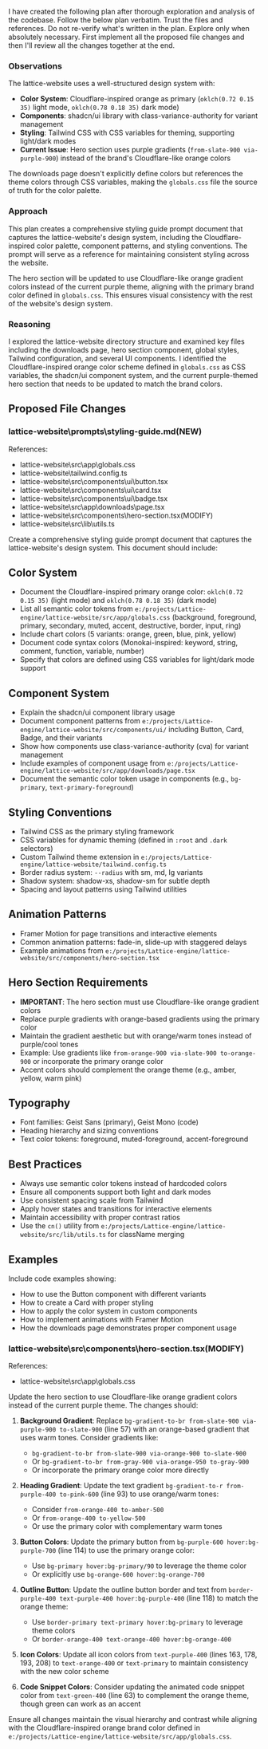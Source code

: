 I have created the following plan after thorough exploration and analysis of the codebase. Follow the below plan verbatim. Trust the files and references. Do not re-verify what's written in the plan. Explore only when absolutely necessary. First implement all the proposed file changes and then I'll review all the changes together at the end.

### Observations

The lattice-website uses a well-structured design system with:
- **Color System**: Cloudflare-inspired orange as primary (`oklch(0.72 0.15 35)` light mode, `oklch(0.78 0.18 35)` dark mode)
- **Components**: shadcn/ui library with class-variance-authority for variant management
- **Styling**: Tailwind CSS with CSS variables for theming, supporting light/dark modes
- **Current Issue**: Hero section uses purple gradients (`from-slate-900 via-purple-900`) instead of the brand's Cloudflare-like orange colors

The downloads page doesn't explicitly define colors but references the theme colors through CSS variables, making the `globals.css` file the source of truth for the color palette.


### Approach

This plan creates a comprehensive styling guide prompt document that captures the lattice-website's design system, including the Cloudflare-inspired color palette, component patterns, and styling conventions. The prompt will serve as a reference for maintaining consistent styling across the website.

The hero section will be updated to use Cloudflare-like orange gradient colors instead of the current purple theme, aligning with the primary brand color defined in `globals.css`. This ensures visual consistency with the rest of the website's design system.


### Reasoning

I explored the lattice-website directory structure and examined key files including the downloads page, hero section component, global styles, Tailwind configuration, and several UI components. I identified the Cloudflare-inspired orange color scheme defined in `globals.css` as CSS variables, the shadcn/ui component system, and the current purple-themed hero section that needs to be updated to match the brand colors.


## Proposed File Changes

### lattice-website\prompts\styling-guide.md(NEW)

References: 

- lattice-website\src\app\globals.css
- lattice-website\tailwind.config.ts
- lattice-website\src\components\ui\button.tsx
- lattice-website\src\components\ui\card.tsx
- lattice-website\src\components\ui\badge.tsx
- lattice-website\src\app\downloads\page.tsx
- lattice-website\src\components\hero-section.tsx(MODIFY)
- lattice-website\src\lib\utils.ts

Create a comprehensive styling guide prompt document that captures the lattice-website's design system. This document should include:

## Color System
- Document the Cloudflare-inspired primary orange color: `oklch(0.72 0.15 35)` (light mode) and `oklch(0.78 0.18 35)` (dark mode)
- List all semantic color tokens from `e:/projects/Lattice-engine/lattice-website/src/app/globals.css` (background, foreground, primary, secondary, muted, accent, destructive, border, input, ring)
- Include chart colors (5 variants: orange, green, blue, pink, yellow)
- Document code syntax colors (Monokai-inspired: keyword, string, comment, function, variable, number)
- Specify that colors are defined using CSS variables for light/dark mode support

## Component System
- Explain the shadcn/ui component library usage
- Document component patterns from `e:/projects/Lattice-engine/lattice-website/src/components/ui/` including Button, Card, Badge, and their variants
- Show how components use class-variance-authority (cva) for variant management
- Include examples of component usage from `e:/projects/Lattice-engine/lattice-website/src/app/downloads/page.tsx`
- Document the semantic color token usage in components (e.g., `bg-primary`, `text-primary-foreground`)

## Styling Conventions
- Tailwind CSS as the primary styling framework
- CSS variables for dynamic theming (defined in `:root` and `.dark` selectors)
- Custom Tailwind theme extension in `e:/projects/Lattice-engine/lattice-website/tailwind.config.ts`
- Border radius system: `--radius` with sm, md, lg variants
- Shadow system: shadow-xs, shadow-sm for subtle depth
- Spacing and layout patterns using Tailwind utilities

## Animation Patterns
- Framer Motion for page transitions and interactive elements
- Common animation patterns: fade-in, slide-up with staggered delays
- Example animations from `e:/projects/Lattice-engine/lattice-website/src/components/hero-section.tsx`

## Hero Section Requirements
- **IMPORTANT**: The hero section must use Cloudflare-like orange gradient colors
- Replace purple gradients with orange-based gradients using the primary color
- Maintain the gradient aesthetic but with orange/warm tones instead of purple/cool tones
- Example: Use gradients like `from-orange-900 via-slate-900 to-orange-900` or incorporate the primary orange color
- Accent colors should complement the orange theme (e.g., amber, yellow, warm pink)

## Typography
- Font families: Geist Sans (primary), Geist Mono (code)
- Heading hierarchy and sizing conventions
- Text color tokens: foreground, muted-foreground, accent-foreground

## Best Practices
- Always use semantic color tokens instead of hardcoded colors
- Ensure all components support both light and dark modes
- Use consistent spacing scale from Tailwind
- Apply hover states and transitions for interactive elements
- Maintain accessibility with proper contrast ratios
- Use the `cn()` utility from `e:/projects/Lattice-engine/lattice-website/src/lib/utils.ts` for className merging

## Examples
Include code examples showing:
- How to use the Button component with different variants
- How to create a Card with proper styling
- How to apply the color system in custom components
- How to implement animations with Framer Motion
- How the downloads page demonstrates proper component usage

### lattice-website\src\components\hero-section.tsx(MODIFY)

References: 

- lattice-website\src\app\globals.css

Update the hero section to use Cloudflare-like orange gradient colors instead of the current purple theme. The changes should:

1. **Background Gradient**: Replace `bg-gradient-to-br from-slate-900 via-purple-900 to-slate-900` (line 57) with an orange-based gradient that uses warm tones. Consider gradients like:
   - `bg-gradient-to-br from-slate-900 via-orange-900 to-slate-900`
   - Or `bg-gradient-to-br from-gray-900 via-orange-950 to-gray-900`
   - Or incorporate the primary orange color more directly

2. **Heading Gradient**: Update the text gradient `bg-gradient-to-r from-purple-400 to-pink-600` (line 93) to use orange/warm tones:
   - Consider `from-orange-400 to-amber-500`
   - Or `from-orange-400 to-yellow-500`
   - Or use the primary color with complementary warm tones

3. **Button Colors**: Update the primary button from `bg-purple-600 hover:bg-purple-700` (line 114) to use the primary orange color:
   - Use `bg-primary hover:bg-primary/90` to leverage the theme color
   - Or explicitly use `bg-orange-600 hover:bg-orange-700`

4. **Outline Button**: Update the outline button border and text from `border-purple-400 text-purple-400 hover:bg-purple-400` (line 118) to match the orange theme:
   - Use `border-primary text-primary hover:bg-primary` to leverage theme colors
   - Or `border-orange-400 text-orange-400 hover:bg-orange-400`

5. **Icon Colors**: Update all icon colors from `text-purple-400` (lines 163, 178, 193, 208) to `text-orange-400` or `text-primary` to maintain consistency with the new color scheme

6. **Code Snippet Colors**: Consider updating the animated code snippet color from `text-green-400` (line 63) to complement the orange theme, though green can work as an accent

Ensure all changes maintain the visual hierarchy and contrast while aligning with the Cloudflare-inspired orange brand color defined in `e:/projects/Lattice-engine/lattice-website/src/app/globals.css`.
